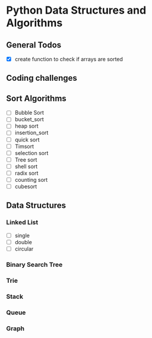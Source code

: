 # Python Data Structures and Algorithms 

## General Todos

* [x] create function to check if arrays are sorted

## Coding challenges

## Sort Algorithms

* [ ] Bubble Sort
* [ ] bucket_sort
* [ ] heap sort
* [ ] insertion_sort
* [ ] quick sort
* [ ] Timsort
* [ ] selection sort
* [ ] Tree sort
* [ ] shell sort
* [ ] radix sort
* [ ] counting sort
* [ ] cubesort

## Data Structures

### Linked List

* [ ] single
* [ ] double
* [ ] circular

### Binary Search Tree

### Trie

### Stack

### Queue

### Graph